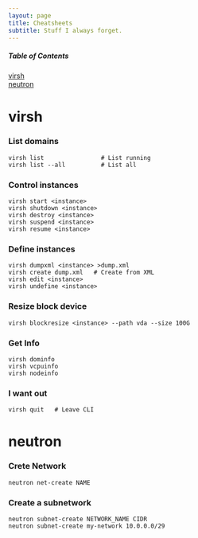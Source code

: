 ```yaml
---
layout: page
title: Cheatsheets
subtitle: Stuff I always forget.
---
```


##### Table of Contents
[virsh](#virsh)  
[neutron](#neutron)


# virsh

### List domains

~~~
virsh list                # List running
virsh list --all          # List all
~~~

### Control instances

~~~
virsh start <instance>
virsh shutdown <instance>
virsh destroy <instance>
virsh suspend <instance>
virsh resume <instance>
~~~


### Define instances

~~~
virsh dumpxml <instance> >dump.xml
virsh create dump.xml   # Create from XML
virsh edit <instance>
virsh undefine <instance>
~~~

### Resize block device

~~~
virsh blockresize <instance> --path vda --size 100G
~~~

### Get Info

~~~
virsh dominfo
virsh vcpuinfo
virsh nodeinfo
~~~

### I want out

~~~
virsh quit   # Leave CLI
~~~


# neutron

### Crete Network

~~~
neutron net-create NAME
~~~

### Create a subnetwork

~~~
neutron subnet-create NETWORK_NAME CIDR
neutron subnet-create my-network 10.0.0.0/29
~~~
